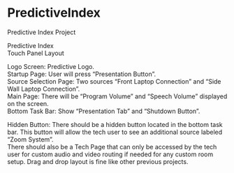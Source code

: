 # PredictiveIndex
Predictive Index Project

Predictive Index  
Touch Panel Layout  

Logo Screen: Predictive Logo.  
Startup Page: User will press “Presentation Button”.  
Source Selection Page: Two sources “Front Laptop Connection” and “Side Wall Laptop Connection”.  
Main Page: There will be “Program Volume” and “Speech Volume” displayed on the screen.  
Bottom Task Bar: Show “Presentation Tab” and “Shutdown Button”.  


Hidden Button: There should be a hidden button located in the bottom task bar. This button will allow the tech user to see an additional source labeled “Zoom System”.  
There should also be a Tech Page that can only be accessed by the tech user for custom audio and video routing if needed for any custom room setup. Drag and drop layout is fine like other previous projects.  

